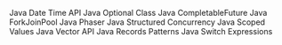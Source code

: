 Java Date Time API
Java Optional Class
Java CompletableFuture
Java ForkJoinPool
Java Phaser
Java Structured Concurrency
Java Scoped Values
Java Vector API
Java Records Patterns
Java Switch Expressions